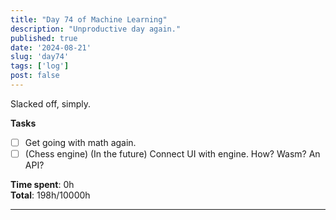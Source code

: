 ```yaml
---
title: "Day 74 of Machine Learning"
description: "Unproductive day again."
published: true
date: '2024-08-21'
slug: 'day74'
tags: ['log']
post: false
---
```

<script>
    import Image from '$lib/components/Image.svelte';
</script>

Slacked off, simply.

**Tasks**
- [ ] Get going with math again.
- [ ] (Chess engine) (In the future) Connect UI with engine. How? Wasm? An API?

**Time spent**: 0h<br /> **Total**: 198h/10000h

___
